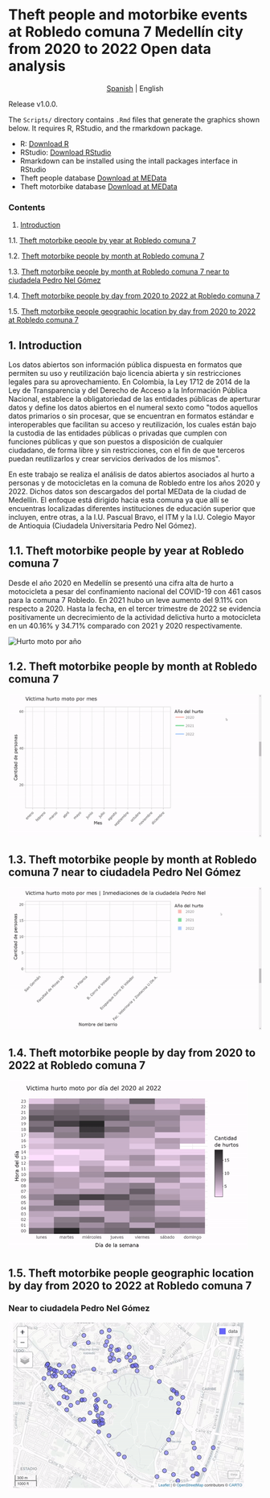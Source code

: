 # Theft people and motorbike events at Robledo comuna 7 Medellín city from 2020 to 2022 Open data analysis
<p align="center">
  <a href="https://github.com/Luis-AlejandroC/hurtoMoto">Spanish</a> |
  <span>English</span> 
</p>

Release v1.0.0. 

The `Scripts/` directory contains `.Rmd` files that generate the graphics shown below. 
It requires R, RStudio, and the rmarkdown package.

 
* R: [Download R](https://cran.r-project.org/bin/)
* RStudio: [Download RStudio](https://www.rstudio.com/products/rstudio/download/)
* Rmarkdown can be installed using the intall packages interface in RStudio
* Theft people database [Download at MEData](http://medata.gov.co/dataset/hurto-persona)
* Theft motorbike database [Download at MEData](http://medata.gov.co/dataset/hurto-de-moto)

### Contents

1. [Introduction](https://github.com/Luis-AlejandroC/hurtoMoto/tree/main/4.%20lang/english#1-introduction)

1.1. [Theft motorbike people by year at Robledo comuna 7](https://github.com/Luis-AlejandroC/hurtoMoto/tree/main/4.%20lang/english#11-theft-motorbike-people-by-year-at-robledo-comuna-7)

1.2. [Theft motorbike people by month at Robledo comuna 7](https://github.com/Luis-AlejandroC/hurtoMoto/tree/main/4.%20lang/english#12-theft-motorbike-people-by-month-at-robledo-comuna-7)

1.3. [Theft motorbike people by month at Robledo comuna 7 near to ciudadela Pedro Nel Gómez](https://github.com/Luis-AlejandroC/hurtoMoto/tree/main/4.%20lang/english#13-theft-motorbike-people-by-month-at-robledo-comuna-7-near-to-ciudadela-pedro-nel-g%C3%B3mez)

1.4. [Theft motorbike people by day from 2020 to 2022 at Robledo comuna 7](https://github.com/Luis-AlejandroC/hurtoMoto/tree/main/4.%20lang/english#14-theft-motorbike-people-by-day-from-2020-to-2022-at-robledo-comuna-7)

1.5. [Theft motorbike people geographic location by day from 2020 to 2022 at Robledo comuna 7](https://github.com/Luis-AlejandroC/hurtoMoto/tree/main/4.%20lang/english#15-theft-motorbike-people-geographic-location-by-day-from-2020-to-2022-at-robledo-comuna-7)

## 1. Introduction

Los datos abiertos son información pública dispuesta en formatos que permiten su uso y
reutilización bajo licencia abierta y sin restricciones legales para su aprovechamiento. En
Colombia, la Ley 1712 de 2014 de la Ley de Transparencia y del Derecho de Acceso a la
Información Pública Nacional, establece la obligatoriedad de las entidades públicas de
aperturar datos y define los datos abiertos en el numeral sexto como "todos aquellos
datos primarios o sin procesar, que se encuentran en formatos estándar e interoperables
que facilitan su acceso y reutilización, los cuales están bajo la custodia de las entidades
públicas o privadas que cumplen con funciones públicas y que son puestos a disposición
de cualquier ciudadano, de forma libre y sin restricciones, con el fin de que terceros
puedan reutilizarlos y crear servicios derivados de los mismos".

En este trabajo se realiza el análisis de datos abiertos asociados al hurto a personas y de
motocicletas en la comuna de Robledo entre los años 2020 y 2022. Dichos datos son
descargados del portal MEData de la ciudad de Medellín. El enfoque está dirigido hacia
esta comuna ya que allí se encuentras localizadas diferentes instituciones de educación
superior que incluyen, entre otras, a la I.U. Pascual Bravo, el ITM y la I.U. Colegio Mayor de
Antioquia (Ciudadela Universitaria Pedro Nel Gómez).

## 1.1. Theft motorbike people by year at Robledo comuna 7

Desde el año 2020 en Medellín se presentó una cifra alta de hurto a motocicleta
a pesar del confinamiento nacional del COVID-19 con 461 casos para la comuna 7 
Robledo. En 2021 hubo un leve aumento del 9.11% con respecto a 2020. Hasta la
fecha, en el tercer trimestre de 2022 se evidencia positivamente un decrecimiento 
de la actividad delictiva hurto a motocicleta en un 40.16% y 34.71% comparado 
con 2021 y 2020 respectivamente.

![Hurto moto por año](https://github.com/Luis-AlejandroC/hurtoMoto/blob/main/1.%20Data/HurtoMotoA%C3%B1o1.png)

## 1.2. Theft motorbike people by month at Robledo comuna 7
![gif](https://github.com/Luis-AlejandroC/hurtoMoto/blob/main/1.%20Data/HurtoMotoMes.gif)

## 1.3. Theft motorbike people by month at Robledo comuna 7 near to ciudadela Pedro Nel Gómez
![gif](https://github.com/Luis-AlejandroC/hurtoMoto/blob/main/1.%20Data/HurtoMotoMesCiudadela.gif)

## 1.4. Theft motorbike people by day from 2020 to 2022 at Robledo comuna 7
![gif](https://github.com/Luis-AlejandroC/hurtoMoto/blob/main/1.%20Data/heatmap.gif)

## 1.5. Theft motorbike people geographic location by day from 2020 to 2022 at Robledo comuna 7
### Near to ciudadela Pedro Nel Gómez

![gif](https://github.com/Luis-AlejandroC/hurtoMoto/blob/main/1.%20Data/RobledoMap.gif)
